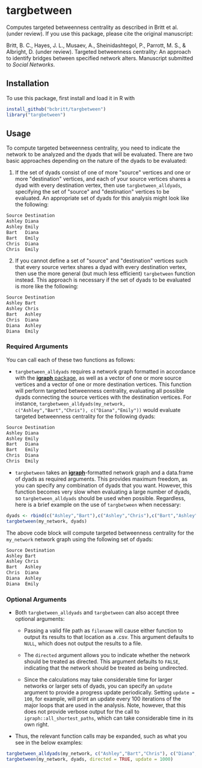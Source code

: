 # targbetween
Computes targeted betweenness centrality as described in Britt et al. (under review). If you use this package, please cite the original manuscript:

Britt, B. C., Hayes, J. L., Musaev, A., Sheinidashtegol, P., Parrott, M. S., & Albright, D. (under review). Targeted betweenness centrality: An approach to identify bridges between specified network alters. Manuscript submitted to _Social Networks_.

## Installation

To use this package, first install and load it in R with

```r
install_github("bcbritt/targbetween")
library("targbetween")
```

## Usage

To compute targeted betweenness centrality, you need to indicate the network to be analyzed and the dyads that will be evaluated. There are two basic approaches depending on the nature of the dyads to be evaluated:

1. If the set of dyads consist of one of more "source" vertices and one or more "destination" vertices, and each of your source vertices shares a dyad with every destination vertex, then use `targbetween_alldyads`, specifying the set of "source" and "destination" vertices to be evaluated. An appropriate set of dyads for this analysis might look like the following:

```r
Source Destination
Ashley Diana
Ashley Emily
Bart   Diana
Bart   Emily
Chris  Diana
Chris  Emily
```

2. If you cannot define a set of "source" and "destination" vertices such that every source vertex shares a dyad with every destination vertex, then use the more general (but much less efficient) `targbetween` function instead. This approach is necessary if the set of dyads to be evaluated is more like the following:

```r
Source Destination
Ashley Bart
Ashley Chris
Bart   Ashley
Chris  Diana
Diana  Ashley
Diana  Emily
```

### Required Arguments

You can call each of these two functions as follows:

- `targbetween_alldyads` requires a network graph formatted in accordance with the [**igraph** package](https://igraph.org/r/), as well as a vector of one or more source vertices and a vector of one or more destination vertices. This function will perform targeted betweenness centrality, evaluating all possible dyads connecting the source vertices with the destination vertices. For instance, `targbetween_alldyads(my_network, c("Ashley","Bart","Chris"), c("Diana","Emily"))` would evaluate targeted betweenness centrality for the following dyads:

```r
Source Destination
Ashley Diana
Ashley Emily
Bart   Diana
Bart   Emily
Chris  Diana
Chris  Emily
```

- `targbetween` takes an [**igraph**](https://igraph.org/r/)-formatted network graph and a data.frame of dyads as required arguments. This provides maximum freedom, as you can specify any combination of dyads that you want. However, this function becomes very slow when evaluating a large number of dyads, so `targbetween_alldyads` should be used when possible. Regardless, here is a brief example on the use of `targbetween` when necessary:

```r
dyads <- rbind(c("Ashley","Bart"),c("Ashley","Chris"),c("Bart","Ashley"),c("Chris","Diana"),c("Diana","Ashley"),c("Diana","Emily"),)
targbetween(my_network, dyads)
```

The above code block will compute targeted betweenness centrality for the `my_network` network graph using the following set of dyads:

```r
Source Destination
Ashley Bart
Ashley Chris
Bart   Ashley
Chris  Diana
Diana  Ashley
Diana  Emily
```

### Optional Arguments

- Both `targbetween_alldyads` and `targbetween` can also accept three optional arguments:

  - Passing a valid file path as `filename` will cause either function to output its results to that location as a .csv. This argument defaults to `NULL`, which does not output the results to a file.

  - The `directed` argument allows you to indicate whether the network should be treated as directed. This argument defaults to `FALSE`, indicating that the network should be treated as being undirected.

  - Since the calculations may take considerable time for larger networks or larger sets of dyads, you can specify an `update` argument to provide a progress update periodically. Setting `update = 100`, for example, will print an update every 100 iterations of the major loops that are used in the analysis. Note, however, that this does not provide verbose output for the call to `igraph::all_shortest_paths`, which can take considerable time in its own right.

- Thus, the relevant function calls may be expanded, such as what you see in the below examples:

```r
targbetween_alldyads(my_network, c("Ashley","Bart","Chris"), c("Diana","Emily"), filename = "C:/Users/Admin/Desktop/output.csv")
targbetween(my_network, dyads, directed = TRUE, update = 1000)
```
